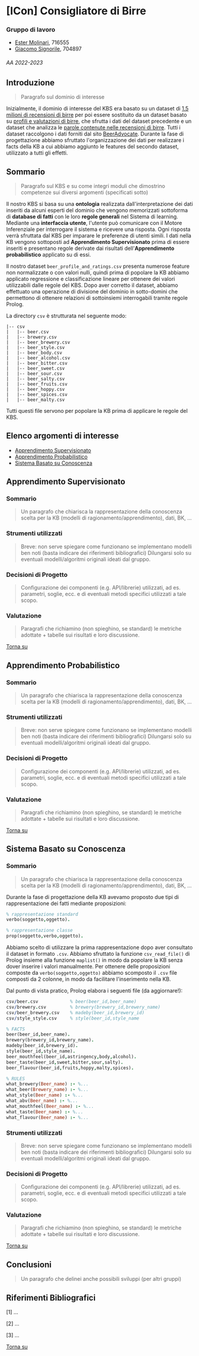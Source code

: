 # [ICon] Consigliatore di Birre

### Gruppo di lavoro
- [Ester Molinari](https://github.com/burraco135), 716555
- [Giacomo Signorile](https://github.com/GiacomoSignorile), 704897

###### AA 2022-2023

## Introduzione
> Paragrafo sul dominio di interesse

Inizialmente, il dominio di interesse del KBS era basato su un dataset di [1.5 milioni di recensioni di birre](https://www.kaggle.com/datasets/rdoume/beerreviews) per poi essere sostituito da un dataset basato su [profili e valutazioni di birre](https://www.kaggle.com/datasets/ruthgn/beer-profile-and-ratings-data-set), che sfrutta i dati del dataset precedente e un dataset che analizza le [parole contenute nelle recensioni di birre](https://www.kaggle.com/datasets/stephenpolozoff/top-beer-information). Tutti i dataset raccolgono i dati forniti dal sito [BeerAdvocate](https://www.beeradvocate.com/). Durante la fase di progettazione abbiamo sfruttato l'organizzazione dei dati per realizzare i facts della KB a cui abbiamo aggiunto le features del secondo dataset, utilizzato a tutti gli effetti.

## Sommario
> Paragrafo sul KBS e su come integri moduli che dimostrino competenze sui diversi argomenti (specificati sotto)

Il nostro KBS si basa su una **ontologia** realizzata dall'interpretazione dei dati inseriti da alcuni esperti del dominio che vengono memorizzati sottoforma di **database di fatti** con le loro **regole generali** nel Sistema di learning. Mediante una **interfaccia utente**, l'utente può comunicare con il Motore Inferenziale per interrogare il sistema e ricevere una risposta. Ogni risposta verrà sfruttata dal KBS per imparare le preferenze di utenti simili. I dati nella KB vengono sottoposti ad **Apprendimento Supervisionato** prima di essere inseriti e presentano regole derivate dai risultati dell'**Apprendimento probabilistico** applicato su di essi.

Il nostro dataset `beer_profile_and_ratings.csv` presenta numerose feature non normalizzate o con valori nulli, quindi prima di popolare la KB abbiamo applicato regressione e classificazione lineare per ottenere dei valori utilizzabili dalle regole del KBS. Dopo aver corretto il dataset, abbiamo effettuato una operazione di divisione del dominio in sotto-domini che permettono di ottenere relazioni di sottoinsiemi interrogabili tramite regole Prolog.

La directory `csv` è strutturata nel seguente modo:

```
|-- csv
|   |-- beer.csv
|   |-- brewery.csv
|   |-- beer_brewery.csv
|   |-- beer_style.csv
|   |-- beer_body.csv
|   |-- beer_alcohol.csv
|   |-- beer_bitter.csv
|   |-- beer_sweet.csv
|   |-- beer_sour.csv
|   |-- beer_salty.csv
|   |-- beer_fruits.csv
|   |-- beer_hoppy.csv
|   |-- beer_spices.csv
|   |-- beer_malty.csv
```

Tutti questi file servono per popolare la KB prima di applicare le regole del KBS.

## Elenco argomenti di interesse
- [Apprendimento Supervisionato](#apprendimento-supervisionato)
- [Apprendimento Probabilistico](#apprendimento-probabilistico)
- [Sistema Basato su Conoscenza](#sistema-basato-su-conoscenza)

## Apprendimento Supervisionato

### Sommario
> Un paragrafo che chiarisca la rappresentazione della conoscenza scelta per la KB (modelli di ragionamento/apprendimento), dati, BK, ...

### Strumenti utilizzati
> Breve: non serve spiegare come funzionano se implementano modelli ben noti (basta indicare dei riferimenti bibliografici)
Dilungarsi solo su eventuali modelli/algoritmi originali ideati dal gruppo.

### Decisioni di Progetto
> Configurazione dei componenti (e.g. API/librerie) utilizzati, ad es. parametri, soglie, ecc. e di eventuali metodi specifici utilizzati a tale scopo.

### Valutazione
> Paragrafi che richiamino (non spieghino, se standard) le metriche adottate + tabelle sui risultati e loro discussione.

[Torna su](#elenco-argomenti-di-interesse)

## Apprendimento Probabilistico

### Sommario
> Un paragrafo che chiarisca la rappresentazione della conoscenza scelta per la KB (modelli di ragionamento/apprendimento), dati, BK, ...

### Strumenti utilizzati
> Breve: non serve spiegare come funzionano se implementano modelli ben noti (basta indicare dei riferimenti bibliografici)
Dilungarsi solo su eventuali modelli/algoritmi originali ideati dal gruppo.

### Decisioni di Progetto
> Configurazione dei componenti (e.g. API/librerie) utilizzati, ad es. parametri, soglie, ecc. e di eventuali metodi specifici utilizzati a tale scopo.

### Valutazione
> Paragrafi che richiamino (non spieghino, se standard) le metriche adottate + tabelle sui risultati e loro discussione.

[Torna su](#elenco-argomenti-di-interesse)

## Sistema Basato su Conoscenza

### Sommario
> Un paragrafo che chiarisca la rappresentazione della conoscenza scelta per la KB (modelli di ragionamento/apprendimento), dati, BK, ...

Durante la fase di progettazione della KB avevamo proposto due tipi di rappresentazione dei fatti mediante proposizioni:

```prolog
% rappresentazione standard
verbo(soggetto,oggetto).

% rappresentazione classe
prop(soggetto,verbo,oggetto).
```

Abbiamo scelto di utilizzare la prima rappresentazione dopo aver consultato il dataset in formato `.csv`. Abbiamo sfruttato la funzione `csv_read_file()` di Prolog insieme alla funzione `maplist()` in modo da popolare la KB senza dover inserire i valori manualmente. Per ottenere delle proposizioni composte da `verbo(soggetto,oggetto)` abbiamo scomposto il `.csv` file composti da 2 colonne, in modo da facilitare l'inserimento nella KB.

Dal punto di vista pratico, Prolog elabora i seguenti file (da aggiornare!):

```prolog
csv/beer.csv            % beer(beer_id,beer_name)
csv/brewery.csv         % brewery(brewery_id,brewery_name)
csv/beer_brewery.csv    % madeby(beer_id,brewery_id)
csv/style_style.csv     % style(beer_id,style_name
```

```prolog
% FACTS
beer(beer_id,beer_name).
brewery(brewery_id,brewery_name).
madeby(beer_id,brewery_id).
style(beer_id,style_name).
beer_mouthfeel(beer_id,astringency,body,alcohol).
beer_taste(beer_id,sweet,bitter,sour,salty).
beer_flavour(beer_id,fruits,hoppy,malty,spices).

% RULES
what_brewery(Beer_name) :- %...
what_beer(Brewery_name) :- %...
what_style(Beer_name) :- %...
what_abv(Beer_name) :- %...
what_mouthfeel(Beer_name) :- %...
what_taste(Beer_name) :- %...
what_flavour(Beer_name) :- %...
```

### Strumenti utilizzati
> Breve: non serve spiegare come funzionano se implementano modelli ben noti (basta indicare dei riferimenti bibliografici)
Dilungarsi solo su eventuali modelli/algoritmi originali ideati dal gruppo.

### Decisioni di Progetto
> Configurazione dei componenti (e.g. API/librerie) utilizzati, ad es. parametri, soglie, ecc. e di eventuali metodi specifici utilizzati a tale scopo.

### Valutazione
> Paragrafi che richiamino (non spieghino, se standard) le metriche adottate + tabelle sui risultati e loro discussione.

[Torna su](#elenco-argomenti-di-interesse)

## Conclusioni
> Un paragrafo che delinei anche possibili sviluppi (per altri gruppi)

## Riferimenti Bibliografici
[1] ...

[2] ...

[3] ...

[Torna su](#elenco-argomenti-di-interesse)
